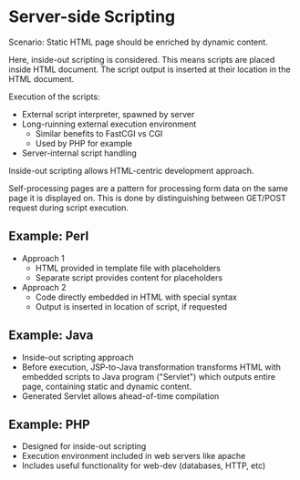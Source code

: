 # Server-side Scripting

Scenario: Static HTML page should be enriched by dynamic content.

Here, inside-out scripting is considered. This means scripts are placed
inside HTML document. The script output is inserted at their location in
the HTML document.

Execution of the scripts:

* External script interpreter, spawned by server
* Long-ruinning external execution environment
  * Similar benefits to FastCGI vs CGI
  * Used by PHP for example
* Server-internal script handling

Inside-out scripting allows HTML-centric development approach.

Self-processing pages are a pattern for processing form data on the same
page it is displayed on.
This is done by distinguishing between GET/POST request during script
execution.

## Example: Perl

* Approach 1
  * HTML provided in template file with placeholders
  * Separate script provides content for placeholders
* Approach 2
  * Code directly embedded in HTML with special syntax
  * Output is inserted in location of script, if requested

## Example: Java

* Inside-out scripting approach
* Before execution, JSP-to-Java transformation transforms HTML with
  embedded scripts to Java program ("Servlet") which outputs entire
  page, containing static and dynamic content.
* Generated Servlet allows ahead-of-time compilation

## Example: PHP

* Designed for inside-out scripting
* Execution environment included in web servers like apache
* Includes useful functionality for web-dev (databases, HTTP, etc)
